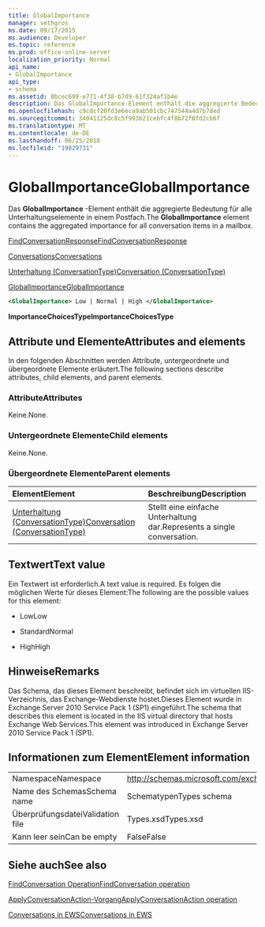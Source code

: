 ```yaml
---
title: GlobalImportance
manager: sethgros
ms.date: 09/17/2015
ms.audience: Developer
ms.topic: reference
ms.prod: office-online-server
localization_priority: Normal
api_name:
- GlobalImportance
api_type:
- schema
ms.assetid: 8bcec699-e771-4f38-b7d9-61f324af1b4e
description: Das GlobalImportance-Element enthält die aggregierte Bedeutung für alle Unterhaltungselemente in einem Postfach.
ms.openlocfilehash: c9cdcf20fd3e6eca9ab501cbc747544a4d7b7ded
ms.sourcegitcommit: 34041125dc8c5f993b21cebfc4f8b72f0fd2cb6f
ms.translationtype: MT
ms.contentlocale: de-DE
ms.lasthandoff: 06/25/2018
ms.locfileid: "19829731"
---
```

# <a name="globalimportance"></a><span data-ttu-id="8c99b-103">GlobalImportance</span><span class="sxs-lookup"><span data-stu-id="8c99b-103">GlobalImportance</span></span>

<span data-ttu-id="8c99b-104">Das **GlobalImportance** -Element enthält die aggregierte Bedeutung für alle Unterhaltungselemente in einem Postfach.</span><span class="sxs-lookup"><span data-stu-id="8c99b-104">The **GlobalImportance** element contains the aggregated importance for all conversation items in a mailbox.</span></span> 
  
[<span data-ttu-id="8c99b-105">FindConversationResponse</span><span class="sxs-lookup"><span data-stu-id="8c99b-105">FindConversationResponse</span></span>](findconversationresponse.md)
  
[<span data-ttu-id="8c99b-106">Conversations</span><span class="sxs-lookup"><span data-stu-id="8c99b-106">Conversations</span></span>](conversations-ex15websvcsotherref.md)
  
[<span data-ttu-id="8c99b-107">Unterhaltung (ConversationType)</span><span class="sxs-lookup"><span data-stu-id="8c99b-107">Conversation (ConversationType)</span></span>](conversation-conversationtype.md)
  
[<span data-ttu-id="8c99b-108">GlobalImportance</span><span class="sxs-lookup"><span data-stu-id="8c99b-108">GlobalImportance</span></span>](globalimportance.md)
  
```XML
<GlobalImportance> Low | Normal | High </GlobalImportance>
```

 <span data-ttu-id="8c99b-109">**ImportanceChoicesType**</span><span class="sxs-lookup"><span data-stu-id="8c99b-109">**ImportanceChoicesType**</span></span>
## <a name="attributes-and-elements"></a><span data-ttu-id="8c99b-110">Attribute und Elemente</span><span class="sxs-lookup"><span data-stu-id="8c99b-110">Attributes and elements</span></span>

<span data-ttu-id="8c99b-111">In den folgenden Abschnitten werden Attribute, untergeordnete und übergeordnete Elemente erläutert.</span><span class="sxs-lookup"><span data-stu-id="8c99b-111">The following sections describe attributes, child elements, and parent elements.</span></span>
  
### <a name="attributes"></a><span data-ttu-id="8c99b-112">Attribute</span><span class="sxs-lookup"><span data-stu-id="8c99b-112">Attributes</span></span>

<span data-ttu-id="8c99b-113">Keine.</span><span class="sxs-lookup"><span data-stu-id="8c99b-113">None.</span></span>
  
### <a name="child-elements"></a><span data-ttu-id="8c99b-114">Untergeordnete Elemente</span><span class="sxs-lookup"><span data-stu-id="8c99b-114">Child elements</span></span>

<span data-ttu-id="8c99b-115">Keine.</span><span class="sxs-lookup"><span data-stu-id="8c99b-115">None.</span></span>
  
### <a name="parent-elements"></a><span data-ttu-id="8c99b-116">Übergeordnete Elemente</span><span class="sxs-lookup"><span data-stu-id="8c99b-116">Parent elements</span></span>

|<span data-ttu-id="8c99b-117">**Element**</span><span class="sxs-lookup"><span data-stu-id="8c99b-117">**Element**</span></span>|<span data-ttu-id="8c99b-118">**Beschreibung**</span><span class="sxs-lookup"><span data-stu-id="8c99b-118">**Description**</span></span>|
|:-----|:-----|
|[<span data-ttu-id="8c99b-119">Unterhaltung (ConversationType)</span><span class="sxs-lookup"><span data-stu-id="8c99b-119">Conversation (ConversationType)</span></span>](conversation-conversationtype.md) <br/> |<span data-ttu-id="8c99b-120">Stellt eine einfache Unterhaltung dar.</span><span class="sxs-lookup"><span data-stu-id="8c99b-120">Represents a single conversation.</span></span>  <br/> |
   
## <a name="text-value"></a><span data-ttu-id="8c99b-121">Textwert</span><span class="sxs-lookup"><span data-stu-id="8c99b-121">Text value</span></span>

<span data-ttu-id="8c99b-122">Ein Textwert ist erforderlich.</span><span class="sxs-lookup"><span data-stu-id="8c99b-122">A text value is required.</span></span> <span data-ttu-id="8c99b-123">Es folgen die möglichen Werte für dieses Element:</span><span class="sxs-lookup"><span data-stu-id="8c99b-123">The following are the possible values for this element:</span></span>
  
- <span data-ttu-id="8c99b-124">Low</span><span class="sxs-lookup"><span data-stu-id="8c99b-124">Low</span></span>
    
- <span data-ttu-id="8c99b-125">Standard</span><span class="sxs-lookup"><span data-stu-id="8c99b-125">Normal</span></span>
    
- <span data-ttu-id="8c99b-126">High</span><span class="sxs-lookup"><span data-stu-id="8c99b-126">High</span></span>
    
## <a name="remarks"></a><span data-ttu-id="8c99b-127">Hinweise</span><span class="sxs-lookup"><span data-stu-id="8c99b-127">Remarks</span></span>

<span data-ttu-id="8c99b-128">Das Schema, das dieses Element beschreibt, befindet sich im virtuellen IIS-Verzeichnis, das Exchange-Webdienste hostet.Dieses Element wurde in Exchange Server 2010 Service Pack 1 (SP1) eingeführt.</span><span class="sxs-lookup"><span data-stu-id="8c99b-128">The schema that describes this element is located in the IIS virtual directory that hosts Exchange Web Services.This element was introduced in Exchange Server 2010 Service Pack 1 (SP1).</span></span>
  
## <a name="element-information"></a><span data-ttu-id="8c99b-129">Informationen zum Element</span><span class="sxs-lookup"><span data-stu-id="8c99b-129">Element information</span></span>

|||
|:-----|:-----|
|<span data-ttu-id="8c99b-130">Namespace</span><span class="sxs-lookup"><span data-stu-id="8c99b-130">Namespace</span></span>  <br/> |http://schemas.microsoft.com/exchange/services/2006/types  <br/> |
|<span data-ttu-id="8c99b-131">Name des Schemas</span><span class="sxs-lookup"><span data-stu-id="8c99b-131">Schema name</span></span>  <br/> |<span data-ttu-id="8c99b-132">Schematypen</span><span class="sxs-lookup"><span data-stu-id="8c99b-132">Types schema</span></span>  <br/> |
|<span data-ttu-id="8c99b-133">Überprüfungsdatei</span><span class="sxs-lookup"><span data-stu-id="8c99b-133">Validation file</span></span>  <br/> |<span data-ttu-id="8c99b-134">Types.xsd</span><span class="sxs-lookup"><span data-stu-id="8c99b-134">Types.xsd</span></span>  <br/> |
|<span data-ttu-id="8c99b-135">Kann leer sein</span><span class="sxs-lookup"><span data-stu-id="8c99b-135">Can be empty</span></span>  <br/> |<span data-ttu-id="8c99b-136">False</span><span class="sxs-lookup"><span data-stu-id="8c99b-136">False</span></span>  <br/> |
   
## <a name="see-also"></a><span data-ttu-id="8c99b-137">Siehe auch</span><span class="sxs-lookup"><span data-stu-id="8c99b-137">See also</span></span>



[<span data-ttu-id="8c99b-138">FindConversation Operation</span><span class="sxs-lookup"><span data-stu-id="8c99b-138">FindConversation operation</span></span>](findconversation-operation.md)
  
[<span data-ttu-id="8c99b-139">ApplyConversationAction-Vorgang</span><span class="sxs-lookup"><span data-stu-id="8c99b-139">ApplyConversationAction operation</span></span>](applyconversationaction-operation.md)


[<span data-ttu-id="8c99b-140">Conversations in EWS</span><span class="sxs-lookup"><span data-stu-id="8c99b-140">Conversations in EWS</span></span>](http://msdn.microsoft.com/library/91e64629-db6c-4c94-9dcb-d386232e8467%28Office.15%29.aspx)

